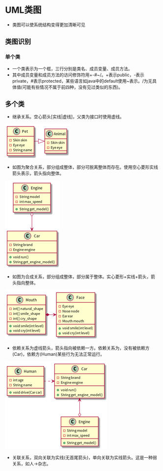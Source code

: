 # UML类图

* 类图可以使系统结构变得更加清晰可见



## 类图识别

### 单个类

* 一个类表示为一个框，三行分别是类名、成员变量、成员方法。
* 其中成员变量和成员方法的访问修饰符用\+-#\~/。\+表示public，-表示private，#表示protected，某些语言如java中的default使用~表示。/为无具体值(可能有些情况不属于前四种，没有见过类似的东西)。    

##  多个类

* 继承关系。空心箭头[实线|虚线]，父类为接口时使用虚线。

![image](./继承.png)



* 如图为聚合关系，部分组成整体，部分可脱离整体而存在。使用空心菱形实线箭头表示，箭头指向整体。

![image](./聚合.png)

* 如图为合成关系，部分组成整体，部分属于整体。实心菱形+实线+箭头，箭头指向整体。

![image](./组合.png)

* 依赖关系为虚线箭头，箭头指向被依赖一方。依赖关系为，没有被依赖方(Car)，依赖方(Human)某些行为无法正常运行。

![image](./依赖.png)

* 关联关系，双向关联为实线(无首尾箭头)，单向关联为实线箭头。这是一种弱关系，如人->杂志。
